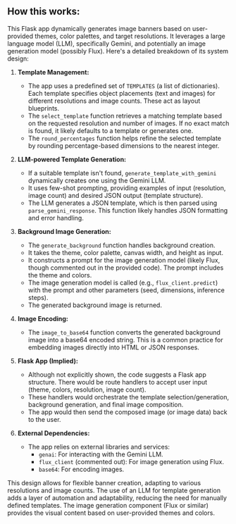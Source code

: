 ## How this works:
This Flask app dynamically generates image banners based on user-provided themes, color palettes, and target resolutions. It leverages a large language model (LLM), specifically Gemini, and potentially an image generation model (possibly Flux).  Here's a detailed breakdown of its system design:

1. **Template Management:**
    - The app uses a predefined set of `TEMPLATES` (a list of dictionaries). Each template specifies object placements (text and images) for different resolutions and image counts.  These act as layout blueprints.
    - The `select_template` function retrieves a matching template based on the requested resolution and number of images. If no exact match is found, it likely defaults to a template or generates one.
    - The `round_percentages` function helps refine the selected template by rounding percentage-based dimensions to the nearest integer.

2. **LLM-powered Template Generation:**
    - If a suitable template isn't found, `generate_template_with_gemini` dynamically creates one using the Gemini LLM.
    - It uses few-shot prompting, providing examples of input (resolution, image count) and desired JSON output (template structure).
    - The LLM generates a JSON template, which is then parsed using `parse_gemini_response`. This function likely handles JSON formatting and error handling.

3. **Background Image Generation:**
    - The `generate_background` function handles background creation.
    - It takes the theme, color palette, canvas width, and height as input.
    - It constructs a prompt for the image generation model (likely Flux, though commented out in the provided code). The prompt includes the theme and colors.
    - The image generation model is called (e.g., `flux_client.predict`) with the prompt and other parameters (seed, dimensions, inference steps).
    - The generated background image is returned.

4. **Image Encoding:**
    - The `image_to_base64` function converts the generated background image into a base64 encoded string. This is a common practice for embedding images directly into HTML or JSON responses.

5. **Flask App (Implied):**
    - Although not explicitly shown, the code suggests a Flask app structure.  There would be route handlers to accept user input (theme, colors, resolution, image count).
    - These handlers would orchestrate the template selection/generation, background generation, and final image composition.
    - The app would then send the composed image (or image data) back to the user.

6. **External Dependencies:**
    - The app relies on external libraries and services:
        - `genai`: For interacting with the Gemini LLM.
        - `flux_client` (commented out):  For image generation using Flux.
        - `base64`: For encoding images.


This design allows for flexible banner creation, adapting to various resolutions and image counts. The use of an LLM for template generation adds a layer of automation and adaptability, reducing the need for manually defined templates.  The image generation component (Flux or similar) provides the visual content based on user-provided themes and colors.
